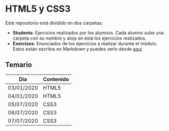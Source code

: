 # HTML5 y CSS3

Este repositorio está dividido en dos carpetas:

- **Students**: Ejercicios realizados por los alumnos. Cada alumno sube una carpeta con su nombre y aloja en ésta los ejercicios realizados. 
- **Exercises**: Enunciados de los ejercicios a realizar durante el módulo. Estos están escritos en Markdown y puedes verlo desde [aquí](./exercises/readme.md)

## Temario

Día | Contenido
--- | --- 
03/01/2020 | HTML5
04/01/2020 | HTML5
05/07/2020 | CSS3
06/07/2020 | CSS3
07/07/2020 | CSS3